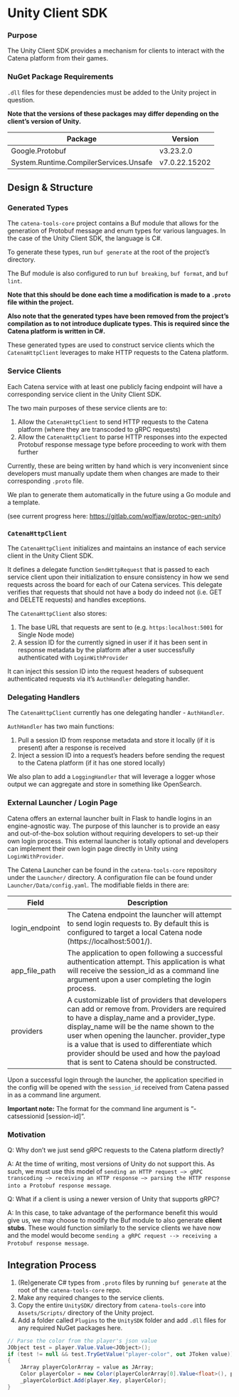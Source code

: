 # Unity Client SDK

### Purpose

The Unity Client SDK provides a mechanism for clients to interact with the Catena platform from their games.

### NuGet Package Requirements

`.dll` files for these dependencies must be added to the Unity project in question.

**Note that the versions of these packages may differ depending on the client’s version of Unity.**

| Package | Version |
| --- | --- |
| Google.Protobuf | v3.23.2.0 |
| System.Runtime.CompilerServices.Unsafe | v7.0.22.15202 |

## Design & Structure

### Generated Types

The `catena-tools-core` project contains a Buf module that allows for the generation of Protobuf message and enum types for various languages. In the case of the Unity Client SDK, the language is C#.

To generate these types, run `buf generate` at the root of the project’s directory.

The Buf module is also configured to run `buf breaking`, `buf format`, and `buf lint`.

**Note that this should be done each time a modification is made to a `.proto` file within the project.**

**Also note that the generated types have been removed from the project’s compilation as to not introduce duplicate types. This is required since the Catena platform is written in C#.**

These generated types are used to construct service clients which the `CatenaHttpClient` leverages to make HTTP requests to the Catena platform.

### Service Clients

Each Catena service with at least one publicly facing endpoint will have a corresponding service client in the Unity Client SDK.

The two main purposes of these service clients are to:

1. Allow the `CatenaHttpClient` to send HTTP requests to the Catena platform (where they are transcoded to gRPC requests)
2. Allow the `CatenaHttpClient` to parse HTTP responses into the expected Protobuf response message type before proceeding to work with them further

Currently, these are being written by hand which is very inconvenient since developers must manually update them when changes are made to their corresponding `.proto` file.

We plan to generate them automatically in the future using a Go module and a template.

(see current progress here: https://gitlab.com/wolfjaw/protoc-gen-unity)

### `CatenaHttpClient`

The `CatenaHttpClient` initializes and maintains an instance of each service client in the Unity Client SDK.

It defines a delegate function `SendHttpRequest` that is passed to each service client upon their initialization to ensure consistency in how we send requests across the board for each of our Catena services. This delegate verifies that requests that should not have a body do indeed not (i.e. GET and DELETE requests) and handles exceptions.

The `CatenaHttpClient` also stores:

1. The base URL that requests are sent to (e.g. `https:localhost:5001` for Single Node mode)
2. A session ID for the currently signed in user if it has been sent in response metadata by the platform after a user successfully authenticated with `LoginWithProvider`

It can inject this session ID into the request headers of subsequent authenticated requests via it’s `AuthHandler` delegating handler.

### Delegating Handlers

The `CatenaHttpClient` currently has one delegating handler - `AuthHandler`.

`AuthHandler` has two main functions:

1. Pull a session ID from response metadata and store it locally (if it is present) after a response is received
2. Inject a session ID into a request’s headers before sending the request to the Catena platform (if it has one stored locally)

We also plan to add a `LoggingHandler` that will leverage a logger whose output we can aggregate and store in something like OpenSearch.

### External Launcher / Login Page

Catena offers an external launcher built in Flask to handle logins in an engine-agnostic way. The purpose of this launcher is to provide an easy and out-of-the-box solution without requiring developers to set-up their own login process. This external launcher is totally optional and developers can implement their own login page directly in Unity using `LoginWithProvider`.

The Catena Launcher can be found in the `catena-tools-core` repository under the `Launcher/` directory. A configuration file can be found under `Launcher/Data/config.yaml`. The modifiable fields in there are:

| Field | Description |
| --- | --- |
| login_endpoint | The Catena endpoint the launcher will attempt to send login requests to. By default this is configured to target a local Catena node (https://localhost:5001/). |
| app_file_path | The application to open following a successful authentication attempt. This application is what will receive the session_id as a command line argument upon a user completing the login process. |
| providers | A customizable list of providers that developers can add or remove from. Providers are required to have a display_name and a provider_type. display_name will be the name shown to the user when opening the launcher. provider_type is a value that is used to differentiate which provider should be used and how the payload that is sent to Catena should be constructed. |

Upon a successful login through the launcher, the application specified in the config will be opened with the `session_id` received from Catena passed in as a command line argument.

**Important note:** The format for the command line argument is “-catsessionid [session-id]”.

### Motivation

Q: Why don’t we just send gRPC requests to the Catena platform directly?

A: At the time of writing, most versions of Unity do not support this. As such, we must use this model of `sending an HTTP request —> gRPC transcoding —> receiving an HTTP response —> parsing the HTTP response into a Protobuf response message`.

Q: What if a client is using a newer version of Unity that supports gRPC?

A: In this case, to take advantage of the performance benefit this would give us, we may choose to modify the Buf module to also generate **client stubs**. These would function similarly to the service clients we have now and the model would become `sending a gRPC request --> receiving a Protobuf response message`.

## Integration Process

1. (Re)generate C# types from `.proto` files by running `buf generate` at the root of the `catena-tools-core` repo.
2. Make any required changes to the service clients.
3. Copy the entire `UnitySDK/` directory from `catena-tools-core` into `Assets/Scripts/` directory of the Unity project.
4. Add a folder called `Plugins` to the `UnitySDK` folder and add `.dll` files for any required NuGet packages here.

```csharp
// Parse the color from the player's json value
JObject test = player.Value.Value<JObject>();
if (test != null && test.TryGetValue("player-color", out JToken value))
{
    JArray playerColorArray = value as JArray;
    Color playerColor = new Color(playerColorArray[0].Value<float>(), playerColorArray[1].Value<float>(), playerColorArray[2].Value<float>());
    _playerColorDict.Add(player.Key, playerColor);
}
```